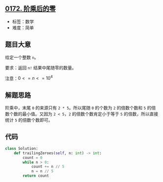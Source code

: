 ## [0172. 阶乘后的零](https://leetcode-cn.com/problems/factorial-trailing-zeroes/)

- 标签：数学
- 难度：简单

## 题目大意

给定一个整数 `n`。

要求：返回 `n!` 结果中尾随零的数量。

注意：$0 <= n <= 10^4$

## 解题思路

阶乘中，末尾 `0` 的来源只有 `2 * 5`。所以尾随 `0` 的个数为 `2` 的倍数个数和 `5` 的倍数个数的最小值。又因为 `2 < 5`，`2` 的倍数个数肯定小于等于 `5` 的倍数，所以直接统计 `5` 的倍数个数即可。

## 代码

```Python
class Solution:
    def trailingZeroes(self, n: int) -> int:
        count = 0
        while n > 0:
            count += n // 5
            n = n // 5
        return count
```

